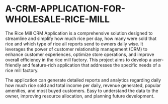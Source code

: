 # A-CRM-APPLICATION-FOR-WHOLESALE-RICE-MILL


The Rice Mill CRM Application is a comprehensive solution designed to streamline and simplify how much rice per day,
how many were sold that rice and which type of rice all reports send to owners daily wise.
It leverages the power of customer relationship management (CRM) to enhance customer experiences, optimize store operations,
and improve overall efficiency in the rice mill factory. This project aims to develop a user-friendly
and feature-rich application that addresses the specific needs of a rice mill factory.

The application can generate detailed reports and analytics
regarding daily how much rice sold and total income per daily, revenue generated, popular
amenities, and most buyed customers. Easy to understand the data to the owner, improving
resource allocation, and planning future development.


